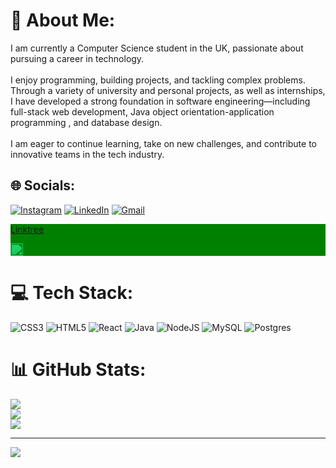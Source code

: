 # 💫 About Me:
I am currently a Computer Science student in the UK, passionate about pursuing a career in technology. <br><br>I enjoy programming, building projects, and tackling complex problems. Through a variety of university and personal projects, as well as internships, I have developed a strong foundation in software engineering—including full-stack web development, Java object orientation-application programming , and database design.<br><br>I am eager to continue learning, take on new challenges, and contribute to innovative teams in the tech industry.


## 🌐 Socials:
[![Instagram](https://img.shields.io/badge/Instagram-%23E4405F.svg?logo=Instagram&logoColor=white)](https://instagram.com/constantinos_15p) [![LinkedIn](https://img.shields.io/badge/LinkedIn-%230077B5.svg?logo=linkedin&logoColor=white)](https://www.linkedin.com/in/konstantinos-patatas-bb3671355/) [![Gmail](https://img.shields.io/badge/Gmail-D14836?logo=gmail&logoColor=white)](mailto:patataskonstantinos@gmail.com)
<div style="background-color:green; color:white;">
  <a href="https://linktr.ee/yourusername">
    <p>Linktree</p>
    <img src="https://cdn.jsdelivr.net/gh/simple-icons/simple-icons/icons/linktree.svg" alt="Linktree" width="20" height="20" style="filter: invert(45%) sepia(88%) saturate(400%) hue-rotate(90deg);">
  </a>
</div>


# 💻 Tech Stack:
![CSS3](https://img.shields.io/badge/css3-%231572B6.svg?style=for-the-badge&logo=css3&logoColor=white) ![HTML5](https://img.shields.io/badge/html5-%23E34F26.svg?style=for-the-badge&logo=html5&logoColor=white) ![React](https://img.shields.io/badge/react-%2320232a.svg?style=for-the-badge&logo=react&logoColor=%2361DAFB) ![Java](https://img.shields.io/badge/java-%23ED8B00.svg?style=for-the-badge&logo=openjdk&logoColor=white) ![NodeJS](https://img.shields.io/badge/node.js-6DA55F?style=for-the-badge&logo=node.js&logoColor=white) ![MySQL](https://img.shields.io/badge/mysql-4479A1.svg?style=for-the-badge&logo=mysql&logoColor=white) ![Postgres](https://img.shields.io/badge/postgres-%23316192.svg?style=for-the-badge&logo=postgresql&logoColor=white)
# 📊 GitHub Stats:
![](https://github-readme-stats.vercel.app/api?username=konstantinos-patatas&theme=dark&hide_border=false&include_all_commits=true&count_private=true)<br/>
![](https://nirzak-streak-stats.vercel.app/?user=konstantinos-patatas&theme=dark&hide_border=false)<br/>
![](https://github-readme-stats.vercel.app/api/top-langs/?username=konstantinos-patatas&theme=dark&hide_border=false&include_all_commits=true&count_private=true&layout=compact)

---
[![](https://visitcount.itsvg.in/api?id=konstantinos-patatas&icon=0&color=0)](https://visitcount.itsvg.in)

<!-- Proudly created with GPRM ( https://gprm.itsvg.in ) -->
